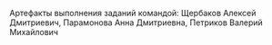 Артефакты выполнения заданий командой: Щербаков Алексей Дмитриевич, Парамонова Анна Дмитриевна, Петриков Валерий Михайлович
